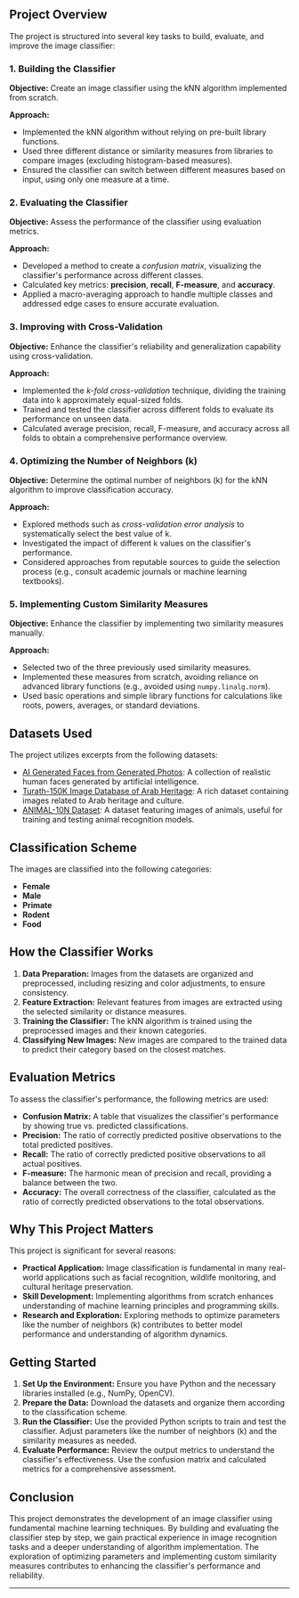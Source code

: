 <h2>Project Overview</h2>
<p>The project is structured into several key tasks to build, evaluate, and improve the image classifier:</p>

<h3>1. Building the Classifier</h3>
<p><strong>Objective:</strong> Create an image classifier using the kNN algorithm implemented from scratch.</p>
<p><strong>Approach:</strong></p>
<ul>
    <li>Implemented the kNN algorithm without relying on pre-built library functions.</li>
    <li>Used three different distance or similarity measures from libraries to compare images (excluding histogram-based measures).</li>
    <li>Ensured the classifier can switch between different measures based on input, using only one measure at a time.</li>
</ul>

<h3>2. Evaluating the Classifier</h3>
<p><strong>Objective:</strong> Assess the performance of the classifier using evaluation metrics.</p>
<p><strong>Approach:</strong></p>
<ul>
    <li>Developed a method to create a <em>confusion matrix</em>, visualizing the classifier's performance across different classes.</li>
    <li>Calculated key metrics: <strong>precision</strong>, <strong>recall</strong>, <strong>F-measure</strong>, and <strong>accuracy</strong>.</li>
    <li>Applied a macro-averaging approach to handle multiple classes and addressed edge cases to ensure accurate evaluation.</li>
</ul>

<h3>3. Improving with Cross-Validation</h3>
<p><strong>Objective:</strong> Enhance the classifier's reliability and generalization capability using cross-validation.</p>
<p><strong>Approach:</strong></p>
<ul>
    <li>Implemented the <em>k-fold cross-validation</em> technique, dividing the training data into k approximately equal-sized folds.</li>
    <li>Trained and tested the classifier across different folds to evaluate its performance on unseen data.</li>
    <li>Calculated average precision, recall, F-measure, and accuracy across all folds to obtain a comprehensive performance overview.</li>
</ul>

<h3>4. Optimizing the Number of Neighbors (k)</h3>
<p><strong>Objective:</strong> Determine the optimal number of neighbors (k) for the kNN algorithm to improve classification accuracy.</p>
<p><strong>Approach:</strong></p>
<ul>
    <li>Explored methods such as <em>cross-validation error analysis</em> to systematically select the best value of k.</li>
    <li>Investigated the impact of different k values on the classifier's performance.</li>
    <li>Considered approaches from reputable sources to guide the selection process (e.g., consult academic journals or machine learning textbooks).</li>
</ul>

<h3>5. Implementing Custom Similarity Measures</h3>
<p><strong>Objective:</strong> Enhance the classifier by implementing two similarity measures manually.</p>
<p><strong>Approach:</strong></p>
<ul>
    <li>Selected two of the three previously used similarity measures.</li>
    <li>Implemented these measures from scratch, avoiding reliance on advanced library functions (e.g., avoided using <code>numpy.linalg.norm</code>).</li>
    <li>Used basic operations and simple library functions for calculations like roots, powers, averages, or standard deviations.</li>
</ul>

<h2>Datasets Used</h2>
<p>The project utilizes excerpts from the following datasets:</p>
<ul>
    <li><a href="https://generated.photos">AI Generated Faces from Generated.Photos</a>: A collection of realistic human faces generated by artificial intelligence.</li>
    <li><a href="https://danikiyasseh.github.io/Turath/">Turath-150K Image Database of Arab Heritage</a>: A rich dataset containing images related to Arab heritage and culture.</li>
    <li><a href="https://dm.kaist.ac.kr/datasets/animal-10n/">ANIMAL-10N Dataset</a>: A dataset featuring images of animals, useful for training and testing animal recognition models.</li>
</ul>

<h2>Classification Scheme</h2>
<p>The images are classified into the following categories:</p>
<ul>
    <li><strong>Female</strong></li>
    <li><strong>Male</strong></li>
    <li><strong>Primate</strong></li>
    <li><strong>Rodent</strong></li>
    <li><strong>Food</strong></li>
</ul>

<h2>How the Classifier Works</h2>
<ol>
    <li><strong>Data Preparation:</strong> Images from the datasets are organized and preprocessed, including resizing and color adjustments, to ensure consistency.</li>
    <li><strong>Feature Extraction:</strong> Relevant features from images are extracted using the selected similarity or distance measures.</li>
    <li><strong>Training the Classifier:</strong> The kNN algorithm is trained using the preprocessed images and their known categories.</li>
    <li><strong>Classifying New Images:</strong> New images are compared to the trained data to predict their category based on the closest matches.</li>
</ol>

<h2>Evaluation Metrics</h2>
<p>To assess the classifier's performance, the following metrics are used:</p>
<ul>
    <li><strong>Confusion Matrix:</strong> A table that visualizes the classifier's performance by showing true vs. predicted classifications.</li>
    <li><strong>Precision:</strong> The ratio of correctly predicted positive observations to the total predicted positives.</li>
    <li><strong>Recall:</strong> The ratio of correctly predicted positive observations to all actual positives.</li>
    <li><strong>F-measure:</strong> The harmonic mean of precision and recall, providing a balance between the two.</li>
    <li><strong>Accuracy:</strong> The overall correctness of the classifier, calculated as the ratio of correctly predicted observations to the total observations.</li>
</ul>

<h2>Why This Project Matters</h2>
<p>This project is significant for several reasons:</p>
<ul>
    <li><strong>Practical Application:</strong> Image classification is fundamental in many real-world applications such as facial recognition, wildlife monitoring, and cultural heritage preservation.</li>
    <li><strong>Skill Development:</strong> Implementing algorithms from scratch enhances understanding of machine learning principles and programming skills.</li>
    <li><strong>Research and Exploration:</strong> Exploring methods to optimize parameters like the number of neighbors (k) contributes to better model performance and understanding of algorithm dynamics.</li>
</ul>

<h2>Getting Started</h2>
<ol>
    <li><strong>Set Up the Environment:</strong> Ensure you have Python and the necessary libraries installed (e.g., NumPy, OpenCV).</li>
    <li><strong>Prepare the Data:</strong> Download the datasets and organize them according to the classification scheme.</li>
    <li><strong>Run the Classifier:</strong> Use the provided Python scripts to train and test the classifier. Adjust parameters like the number of neighbors (k) and the similarity measures as needed.</li>
    <li><strong>Evaluate Performance:</strong> Review the output metrics to understand the classifier's effectiveness. Use the confusion matrix and calculated metrics for a comprehensive assessment.</li>
</ol>

<h2>Conclusion</h2>
<p>This project demonstrates the development of an image classifier using fundamental machine learning techniques. By building and evaluating the classifier step by step, we gain practical experience in image recognition tasks and a deeper understanding of algorithm implementation. The exploration of optimizing parameters and implementing custom similarity measures contributes to enhancing the classifier's performance and reliability.</p>

<hr>
